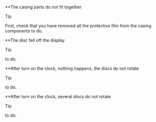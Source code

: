 **The casing parts do not fit together
> [!TIP]
> First, check that you have removed all the protective film from the casing components
> to do.

**The disc fell off the display    
> [!TIP]
> to do.

**After turn on the clock, nothing happens, the discs do not rotate 
> [!TIP]
> to do.

**After turn on the clock, several discs do not rotate 
> [!TIP]   
> to do.
